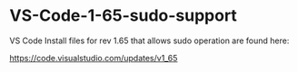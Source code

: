 # VS-Code-1-65-sudo-support
VS Code Install files for rev 1.65 that allows sudo operation are found here:

https://code.visualstudio.com/updates/v1_65


